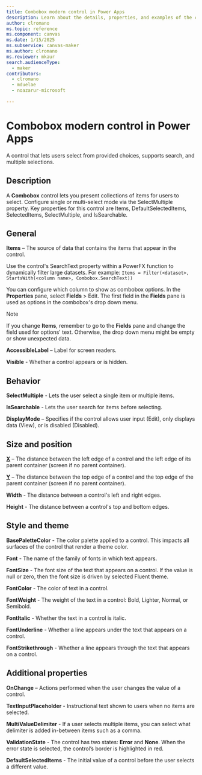 ```yaml
---
title: Combobox modern control in Power Apps
description: Learn about the details, properties, and examples of the combobox modern control in Power Apps.
author: clromano
ms.topic: reference
ms.component: canvas
ms.date: 1/15/2025
ms.subservice: canvas-maker
ms.author: clromano
ms.reviewer: mkaur
search.audienceType: 
  - maker
contributors:
  - clromano
  - mduelae
  - noazarur-microsoft
  
---
```


# Combobox modern control in Power Apps

A control that lets users select from provided choices, supports search, and multiple selections. 

## Description

A **Combobox** control lets you present collections of items for users to select. Configure single or multi-select mode via the SelectMultiple property. Key properties for this control are Items, DefaultSelectedItems, SelectedItems, SelectMultiple, and IsSearchable.

## General

**Items** – The source of data that contains the items that appear in the control.

Use the control's SearchText property within a PowerFX function to dynamically filter large datasets. For example: `Items = Filter(<dataset>, StartsWith(<column name>, Combobox.SearchText))`

You can configure which column to show as combobox options. In the **Properties** pane, select **Fields** > Edit. The first field in the **Fields** pane is used as options in the combobox's drop down menu.

> [!NOTE]
> If you change **Items**, remember to go to the **Fields** pane and change the field used for options' text. Otherwise, the drop down menu might be empty or show unexpected data.

**AccessibleLabel** – Label for screen readers.

**Visible** - Whether a control appears or is hidden.

## Behavior

**SelectMultiple** - Lets the user select a single item or multiple items. 

**IsSearchable** - Lets the user search for items before selecting. 

**DisplayMode** – Specifies if the control allows user input (Edit), only displays data (View), or is disabled (Disabled). 

## Size and position 

**[X](../properties-size-location.md)** – The distance between the left edge of a control and the left edge of its parent container (screen if no parent container).

**[Y](../properties-size-location.md)** – The distance between the top edge of a control and the top edge of the parent container (screen if no parent container).

**Width** - The distance between a control's left and right edges. 

**Height** - The distance between a control's top and bottom edges. 

## Style and theme

**BasePaletteColor** - The color palette applied to a control. This impacts all surfaces of the control that render a theme color. 

**Font** - The name of the family of fonts in which text appears. 

**FontSize** - The font size of the text that appears on a control. If the value is null or zero, then the font size is driven by selected Fluent theme. 

**FontColor** - The color of text in a control. 

**FontWeight** - The weight of the text in a control: Bold, Lighter, Normal, or Semibold. 

**FontItalic** - Whether the text in a control is italic. 

**FontUnderline** - Whether a line appears under the text that appears on a control. 

**FontStrikethrough** - Whether a line appears through the text that appears on a control. 

## Additional properties

**OnChange** – Actions performed when the user changes the value of a control.  

**TextInputPlaceholder** - Instructional text shown to users when no items are selected. 

**MultiValueDelimiter** -  If a user selects multiple items, you can select what delimiter is added in-between items such as a comma.

**ValidationState** - The control has two states: **Error** and **None**. When the error state is selected, the control’s border is highlighted in red.

**DefaultSelectedItems** - The initial value of a control before the user selects a different value. 

